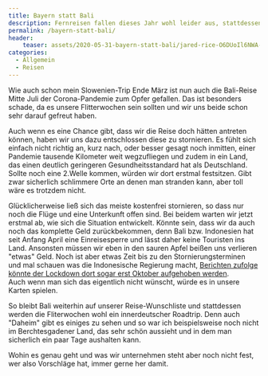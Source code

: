 ```yaml
---
title: Bayern statt Bali
description: Fernreisen fallen dieses Jahr wohl leider aus, stattdessen geht es nach Bayern.
permalink: /bayern-statt-bali/
header:
    teaser: assets/2020-05-31-bayern-statt-bali/jared-rice-O6DUoIl6NWA-unsplash_q.jpg
categories:
  - Allgemein
  - Reisen
---
```


Wie auch schon mein Slowenien-Trip Ende März ist nun auch die Bali-Reise Mitte Juli der Corona-Pandemie zum Opfer gefallen. 
Das ist besonders schade, da es unsere Flitterwochen sein sollten und wir uns beide schon sehr darauf gefreut haben.

Auch wenn es eine Chance gibt, dass wir die Reise doch hätten antreten können, haben wir uns dazu entschlossen diese zu stornieren. 
Es fühlt sich einfach nicht richtig an, kurz nach, oder besser gesagt noch inmitten, einer Pandemie tausende Kilometer weit wegzufliegen 
und zudem in ein Land, das einen deutlich geringeren Gesundheitsstandard hat als Deutschland. 
Sollte noch eine 2.Welle kommen, würden wir dort erstmal festsitzen. 
Gibt zwar sicherlich schlimmere Orte an denen man stranden kann, aber toll wäre es trotzdem nicht.

Glücklicherweise ließ sich das meiste kostenfrei stornieren, so dass nur noch die Flüge und eine Unterkunft offen sind. 
Bei beidem warten wir jetzt erstmal ab, wie sich die Situation entwickelt. 
Könnte sein, dass wir da auch noch das komplette Geld zurückbekommen, denn Bali bzw. Indonesien hat seit Anfang April 
eine Einreisesperre und lässt daher keine Touristen ins Land. 
Ansonsten müssen wir eben in den sauren Apfel beißen uns verlieren "etwas" Geld. 
Noch ist aber etwas Zeit bis zu den Stornierungsterminen und mal schauen was die Indonesische Regierung macht, 
[Berichten zufolge könnte der Lockdown dort sogar erst Oktober aufgehoben werden](https://www.thejakartapost.com/travel/2020/05/16/tropical-bali-looking-to-reopen-to-tourists-in-october.html). <br> 
Auch wenn man sich das eigentlich nicht wünscht, würde es in unsere Karten spielen.

So bleibt Bali weiterhin auf unserer Reise-Wunschliste und stattdessen werden die Fliterwochen wohl ein innerdeutscher Roadtrip. 
Denn auch "Daheim" gibt es einiges zu sehen und so war ich beispielsweise noch nicht im Berchtesgadener Land, 
das sehr schön aussieht und in dem man sicherlich ein paar Tage aushalten kann.

Wohin es genau geht und was wir unternehmen steht aber noch nicht fest, wer also Vorschläge hat, immer gerne her damit.
